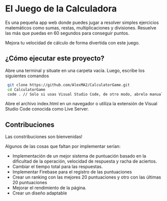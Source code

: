 
# El Juego de la Calculadora

Es una pequeña app web donde puedes jugar a resolver simples ejercicios matemáticos como 
sumas, restas, multiplicaciones y divisiones. Resuelve las más que puedas en 60 segundos 
para conseguir puntos. 

Mejora tu velocidad de cálculo de forma divertida con este juego.




## ¿Cómo ejecutar este proyecto?

Abre una terminal y situate en una carpeta vacía. Luego, escribe los siguientes comandos

```bash
 git clone https://github.com/AlexMA2/CalculatorGame.git
 cd CalculatorGame
 code . // Solo si usas Visual Studio Code, de otro modo, abrelo manualmente 
```

  Abre el archivo index.html en un navegador o utiliza la extensión de Visual Studio Code
  conocida como Live Server.


## Contribuciones

Las constribuciones son bienvenidas!

Algunos de las cosas que faltan por implementar serían:

- Implementación de un mejor sistema de puntuación basado en la dificultad de la operación, velocidad de respuesta y racha de aciertos.
- Cambiar el tiempo total para las respuestas.
- Implementar Firebase para el registro de las puntuaciones
- Crear un ranking con las mejores 20 puntuaciones y otro con las últimas 20 puntuaciones
- Mejorar el rendimiento de la página.
- Crear un diseño adaptable
  
